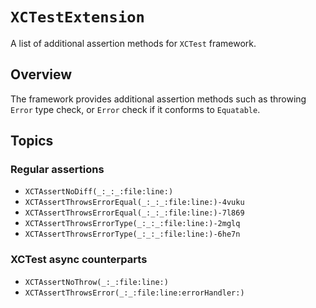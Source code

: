 # ``XCTestExtension``

A list of additional assertion methods for `XCTest` framework.

## Overview

The framework provides additional assertion methods such as throwing `Error` type check, or `Error` check if it conforms to `Equatable`.

## Topics

### Regular assertions

- ``XCTAssertNoDiff(_:_:_:file:line:)``
- ``XCTAssertThrowsErrorEqual(_:_:_:file:line:)-4vuku``
- ``XCTAssertThrowsErrorEqual(_:_:_:file:line:)-7l869``
- ``XCTAssertThrowsErrorType(_:_:_:file:line:)-2mglq``
- ``XCTAssertThrowsErrorType(_:_:_:file:line:)-6he7n``

### XCTest async counterparts

- ``XCTAssertNoThrow(_:_:file:line:)``
- ``XCTAssertThrowsError(_:_:file:line:errorHandler:)``
